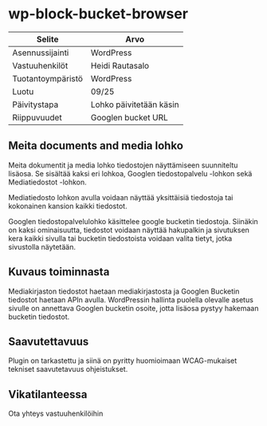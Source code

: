 # wp-block-bucket-browser

| Selite            | Arvo                    |
| ----------------- | ----------------------- |
| Asennussijainti   | WordPress               |
| Vastuuhenkilöt    | Heidi Rautasalo         |
| Tuotantoympäristö | WordPress               |
| Luotu             | 09/25                   |
| Päivitystapa      | Lohko päivitetään käsin |
| Riippuvuudet      | Googlen bucket URL      |

## Meita documents and media lohko

Meita dokumentit ja media lohko tiedostojen näyttämiseen suunniteltu lisäosa. Se sisältää kaksi eri lohkoa, Googlen tiedostopalvelu -lohkon sekä Mediatiedostot -lohkon.

Mediatiedosto lohkon avulla voidaan näyttää yksittäisiä tiedostoja tai kokonainen kansion kaikki tiedostot.

Googlen tiedostopalvelulohko käsittelee google bucketin tiedostoja. Siinäkin on kaksi ominaisuutta, tiedostot voidaan näyttää hakupalkin ja sivutuksen kera kaikki sivulla tai bucketin tiedostoista voidaan valita tietyt, jotka sivustolla näytetään.

## Kuvaus toiminnasta

Mediakirjaston tiedostot haetaan mediakirjastosta ja Googlen Bucketin tiedostot haetaan APIn avulla. WordPressin hallinta puolella olevalle asetus sivulle on annettava Googlen bucketin osoite, jotta lisäosa pystyy hakemaan bucketin tiedostot.

## Saavutettavuus

Plugin on tarkastettu ja siinä on pyritty huomioimaan WCAG-mukaiset tekniset saavutetavuus ohjeistukset.

## Vikatilanteessa

Ota yhteys vastuuhenkilöihin
